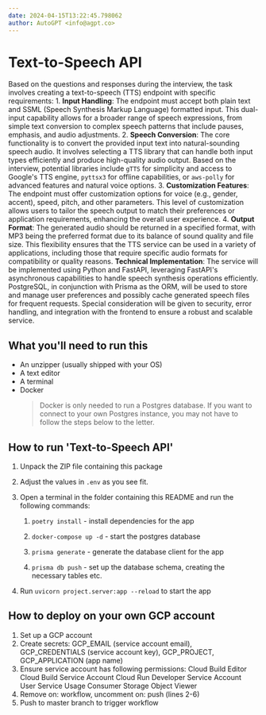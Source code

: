 ```yaml
---
date: 2024-04-15T13:22:45.798062
author: AutoGPT <info@agpt.co>
---
```


# Text-to-Speech API

Based on the questions and responses during the interview, the task involves creating a text-to-speech (TTS) endpoint with specific requirements: 1. **Input Handling**: The endpoint must accept both plain text and SSML (Speech Synthesis Markup Language) formatted input. This dual-input capability allows for a broader range of speech expressions, from simple text conversion to complex speech patterns that include pauses, emphasis, and audio adjustments. 2. **Speech Conversion**: The core functionality is to convert the provided input text into natural-sounding speech audio. It involves selecting a TTS library that can handle both input types efficiently and produce high-quality audio output. Based on the interview, potential libraries include `gTTS` for simplicity and access to Google's TTS engine, `pyttsx3` for offline capabilities, or `aws-polly` for advanced features and natural voice options. 3. **Customization Features**: The endpoint must offer customization options for voice (e.g., gender, accent), speed, pitch, and other parameters. This level of customization allows users to tailor the speech output to match their preferences or application requirements, enhancing the overall user experience. 4. **Output Format**: The generated audio should be returned in a specified format, with MP3 being the preferred format due to its balance of sound quality and file size. This flexibility ensures that the TTS service can be used in a variety of applications, including those that require specific audio formats for compatibility or quality reasons. **Technical Implementation**: The service will be implemented using Python and FastAPI, leveraging FastAPI's asynchronous capabilities to handle speech synthesis operations efficiently. PostgreSQL, in conjunction with Prisma as the ORM, will be used to store and manage user preferences and possibly cache generated speech files for frequent requests. Special consideration will be given to security, error handling, and integration with the frontend to ensure a robust and scalable service.

## What you'll need to run this
* An unzipper (usually shipped with your OS)
* A text editor
* A terminal
* Docker
  > Docker is only needed to run a Postgres database. If you want to connect to your own
  > Postgres instance, you may not have to follow the steps below to the letter.


## How to run 'Text-to-Speech API'

1. Unpack the ZIP file containing this package

2. Adjust the values in `.env` as you see fit.

3. Open a terminal in the folder containing this README and run the following commands:

    1. `poetry install` - install dependencies for the app

    2. `docker-compose up -d` - start the postgres database

    3. `prisma generate` - generate the database client for the app

    4. `prisma db push` - set up the database schema, creating the necessary tables etc.

4. Run `uvicorn project.server:app --reload` to start the app

## How to deploy on your own GCP account
1. Set up a GCP account
2. Create secrets: GCP_EMAIL (service account email), GCP_CREDENTIALS (service account key), GCP_PROJECT, GCP_APPLICATION (app name)
3. Ensure service account has following permissions: 
    Cloud Build Editor
    Cloud Build Service Account
    Cloud Run Developer
    Service Account User
    Service Usage Consumer
    Storage Object Viewer
4. Remove on: workflow, uncomment on: push (lines 2-6)
5. Push to master branch to trigger workflow
